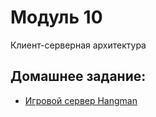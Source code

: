 # Модуль 10

Клиент-серверная архитектура

## Домашнее задание:
* [Игровой сервер Hangman](homework/homework.md)
